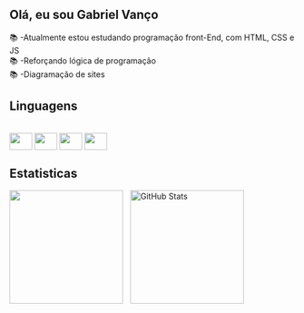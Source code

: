 ## Olá, eu sou Gabriel Vanço

📚 -Atualmente estou estudando programação front-End, com HTML, CSS e JS<br>
📚 -Reforçando lógica de programação <br>
📚 -Diagramação de sites<br>

## Linguagens

<div style= "display: inline_block"><br>
<img align="center" height="30" width="40" src="https://cdn.jsdelivr.net/gh/devicons/devicon@latest/icons/html5/html5-original.svg">
<img align="center" height="30" width="40" src="https://cdn.jsdelivr.net/gh/devicons/devicon@latest/icons/css3/css3-original.svg">
<img align="center" height="30" width="40" src="https://cdn.jsdelivr.net/gh/devicons/devicon@latest/icons/javascript/javascript-original.svg">
<img align="center" height="30" width="40" src="https://cdn.jsdelivr.net/gh/devicons/devicon@latest/icons/c/c-original.svg">

## Estatisticas

<img align="left" height="200" style="padding-right: 10px" src="https://github-readme-stats.vercel.app/api?username=GabrielVancoDev&show_icons=true&theme=tokyonight&include_all_commits=true&locale=pt-br"/>
          
<img align="left" alt="GitHub Stats" height="200" style="padding-right: 10px;" style="margin: 10px" src="https://github-readme-stats.vercel.app/api/top-langs/?username=GabrielVancoDev&layout=compact&langs_count-16&theme-Miasma"/>

##
